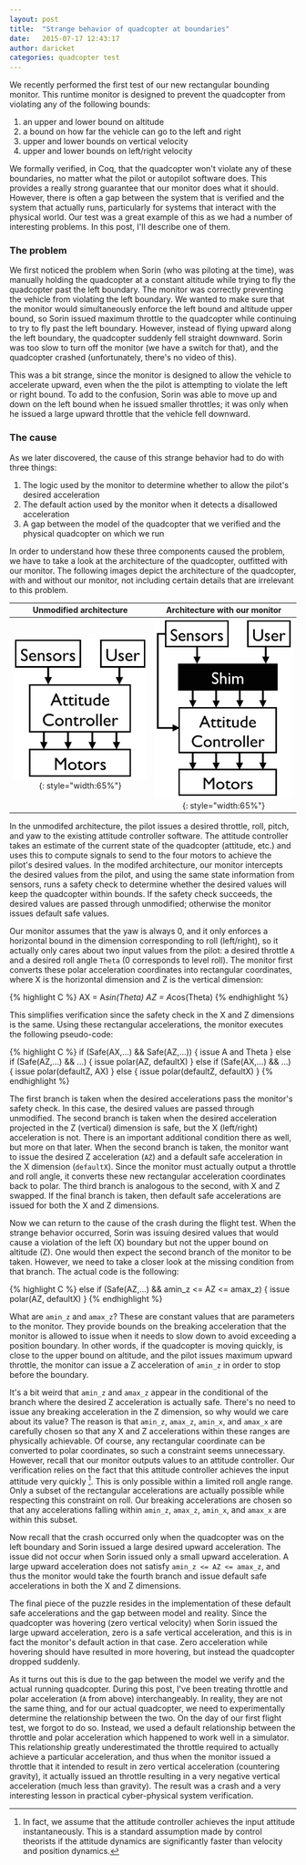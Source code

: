 ```yaml
---
layout: post
title:  "Strange behavior of quadcopter at boundaries"
date:   2015-07-17 12:43:17
author: daricket
categories: quadcopter test
---
```


We recently performed the first test of our new rectangular bounding
monitor. This runtime monitor is designed to prevent the quadcopter from
violating any of the following bounds:

1. an upper and lower bound on altitude
2. a bound on how far the vehicle can go to the left and right
3. upper and lower bounds on vertical velocity
4. upper and lower bounds on left/right velocity

We formally verified, in Coq, that the quadcopter won't violate any of
these boundaries, no matter what the pilot or autopilot software does. This
provides a really strong guarantee that our monitor does what it
should. However, there is often a gap between the system that is verified
and the system that actually runs, particularly for systems that interact
with the physical world. Our test was a great example of this as we had a
number of interesting problems. In this post, I'll describe one of them.

### The problem

We first noticed the problem when Sorin (who was piloting at the time), was
manually holding the quadcopter at a constant altitude while trying to fly
the quadcopter past the left boundary. The monitor was correctly preventing
the vehicle from violating the left boundary. We wanted to make sure that
the monitor would simultaneously enforce the left bound and altitude upper
bound, so Sorin issued maximum throttle to the quadcopter while continuing
to try to fly past the left boundary. However, instead of flying upward
along the left boundary, the quadcopter suddenly fell straight
downward. Sorin was too slow to turn off the monitor (we have a switch for
that), and the quadcopter crashed (unfortunately, there's no video of
this).

This was a bit strange, since the monitor is designed to allow the vehicle
to accelerate upward, even when the the pilot is attempting to violate the
left or right bound. To add to the confusion, Sorin was able to move up and
down on the left bound when he issued smaller throttles; it was only when
he issued a large upward throttle that the vehicle fell downward.

### The cause

As we later discovered, the cause of this strange behavior had to do with three things:

1. The logic used by the monitor to determine whether to allow the pilot's desired acceleration
2. The default action used by the monitor when it detects a disallowed acceleration
3. A gap between the model of the quadcopter that we verified and the physical quadcopter on which we run

In order to understand how these three components caused the problem, we
have to take a look at the architecture of the quadcopter, outfitted with
our monitor. The following images depict the architecture of the
quadcopter, with and without our monitor, not including certain details
that are irrelevant to this problem.

Unmodified architecture | Architecture with our monitor
:------------:|:-------------:
![](/images/UAV-simple-arch-attitude.jpg){: style="width:65%"} | ![](/images/UAV-simple-arch-attitude-shim.jpg){: style="width:65%"}

In the unmodifed architecture, the pilot issues a desired throttle, roll,
pitch, and yaw to the existing attitude controller software. The attitude
controller takes an estimate of the current state of the quadcopter
(attitude, etc.) and uses this to compute signals to send to the four
motors to achieve the pilot's desired values. In the modifed architecture,
our monitor intercepts the desired values from the pilot, and using the
same state information from sensors, runs a safety check to determine
whether the desired values will keep the quadcopter within bounds. If the
safety check succeeds, the desired values are passed through unmodified;
otherwise the monitor issues default safe values.

Our monitor assumes that the yaw is always 0, and it only enforces a
horizontal bound in the dimension corresponding to roll (left/right), so it
actually only cares about two input values from the pilot: a desired
throttle `A` and a desired roll angle `Theta` (0 corresponds to level
roll). The monitor first converts these polar acceleration coordinates into
rectangular coordinates, where X is the horizontal dimension and Z is the
vertical dimension:

{% highlight C %}
AX = A*sin(Theta)
AZ = A*cos(Theta)
{% endhighlight %}

This simplifies verification since the safety check in the X and Z
dimensions is the same. Using these rectangular accelerations, the monitor
executes the following pseudo-code:

{% highlight C %}
if (Safe(AX,...) && Safe(AZ,...)) {
  issue A and Theta
} else if (Safe(AZ,...) && ...) {
   issue polar(AZ, defaultX)
} else if (Safe(AX,...) && ...) {
   issue polar(defaultZ, AX)
} else {
   issue polar(defaultZ, defaultX)
}
{% endhighlight %}

The first branch is taken when the desired accelerations pass the monitor's
safety check. In this case, the desired values are passed through
unmodified. The second branch is taken when the desired acceleration
projected in the Z (vertical) dimension is safe, but the X (left/right)
acceleration is not. There is an important additional condition there as
well, but more on that later. When the second branch is taken, the monitor
want to issue the desired Z acceleration (`AZ`) and a default safe
acceleration in the X dimension (`defaultX`). Since the monitor must
actually output a throttle and roll angle, it converts these new
rectangular acceleration coordinates back to polar. The third branch is
analogous to the second, with X and Z swapped. If the final branch is
taken, then default safe accelerations are issued for both the X and Z
dimensions.

Now we can return to the cause of the crash during the flight test. When
the strange behavior occurred, Sorin was issuing desired values that would
cause a violation of the left (X) boundary but not the upper bound on
altitude (Z). One would then expect the second branch of the monitor to be
taken. However, we need to take a closer look at the missing condition from
that branch. The actual code is the following:

{% highlight C %}
else if (Safe(AZ,...) && amin_z <= AZ <= amax_z) {
   issue polar(AZ, defaultX)
}
{% endhighlight %}

What are `amin_z` and `amax_z`? These are constant values that are
parameters to the monitor. They provide bounds on the breaking acceleration
that the monitor is allowed to issue when it needs to slow down to avoid
exceeding a position boundary. In other words, if the quadcopter is moving
quickly, is close to the upper bound on altitude, and the pilot issues
maximum upward throttle, the monitor can issue a Z acceleration of `amin_z`
in order to stop before the boundary.

It's a bit weird that `amin_z` and `amax_z` appear in the conditional of
the branch where the desired Z acceleration is actually safe. There's no
need to issue any breaking acceleration in the Z dimension, so why would we
care about its value? The reason is that `amin_z`, `amax_z`, `amin_x`, and
`amax_x` are carefully chosen so that any X and Z accelerations within
these ranges are physically achievable. Of course, any rectangular
coordinate can be converted to polar coordinates, so such a constraint
seems unnecessary. However, recall that our monitor outputs values to an
attitude controller. Our verification relies on the fact that this attitude
controller achieves the input attitude very quickly [^1]. This is only
possible within a limited roll angle range. Only a subset of the
rectangular accelerations are actually possible while respecting this
constraint on roll. Our breaking accelerations are chosen so that any
accelerations falling within `amin_z`, `amax_z`, `amin_x`, and `amax_x` are
within this subset.

Now recall that the crash occurred only when the quadcopter was on the left
boundary and Sorin issued a large desired upward acceleration. The issue
did not occur when Sorin issued only a small upward acceleration. A large
upward acceleration does not satisfy `amin_z <= AZ <= amax_z`, and thus the
monitor would take the fourth branch and issue default safe accelerations
in both the X and Z dimensions.

The final piece of the puzzle resides in the implementation of these
default safe accelerations and the gap between model and reality. Since the
quadcopter was hovering (zero vertical velocity) when Sorin issued the
large upward acceleration, zero is a safe vertical acceleration, and this
is in fact the monitor's default action in that case. Zero acceleration
while hovering should have resulted in more hovering, but instead the
quadcopter dropped suddenly.

As it turns out this is due to the gap between the model we verify and the
actual running quadcopter. During this post, I've been treating throttle
and polar acceleration (`A` from above) interchangeably. In reality, they
are not the same thing, and for our actual quadcopter, we need to
experimentally determine the relationship between the two. On the day of
our first flight test, we forgot to do so. Instead, we used a default
relationship between the throttle and polar acceleration which happened to
work well in a simulator. This relationship greatly underestimated the
throttle required to actually achieve a particular acceleration, and thus
when the monitor issued a throttle that it intended to result in zero
vertical acceleration (countering gravity), it actually issued an throttle
resulting in a very negative vertical acceleration (much less than
gravity). The result was a crash and a very interesting lesson in practical
cyber-physical system verification.

[^1]: In fact, we assume that the attitude controller achieves the input attitude instantaneously. This is a standard assumption made by control theorists if the attitude dynamics are significantly faster than velocity and position dynamics.